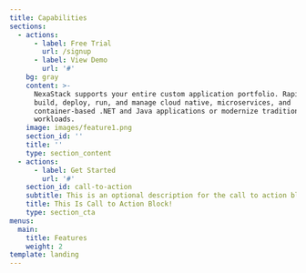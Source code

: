 ```yaml
---
title: Capabilities
sections:
  - actions:
      - label: Free Trial
        url: /signup
      - label: View Demo
        url: '#'
    bg: gray
    content: >-
      NexaStack supports your entire custom application portfolio. Rapidly
      build, deploy, run, and manage cloud native, microservices, and
      container-based .NET and Java applications or modernize traditional
      workloads.
    image: images/feature1.png
    section_id: ''
    title: ''
    type: section_content
  - actions:
      - label: Get Started
        url: '#'
    section_id: call-to-action
    subtitle: This is an optional description for the call to action block.
    title: This Is Call to Action Block!
    type: section_cta
menus:
  main:
    title: Features
    weight: 2
template: landing
---
```


